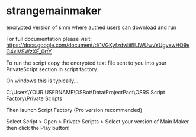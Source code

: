 # strangemainmaker
encrypted version of smm where authed users can download and run

For full documentation please visit: https://docs.google.com/document/d/1VGKyfzdwliifEJWUwvYUgvxwHQ9eG4xIVSWzXE_0rtY

To run the script copy the encrypted text file sent to you into your PrivateScript section in script factory.

On windows this is typically…

C:\Users\YOUR USERNAME\OSBot\Data\ProjectPact\OSRS Script Factory\Private Scripts

Then launch Script Factory (Pro version recommended) 

Select Script > Open > Private Scripts > Select your version of Main Maker then click the Play button!


